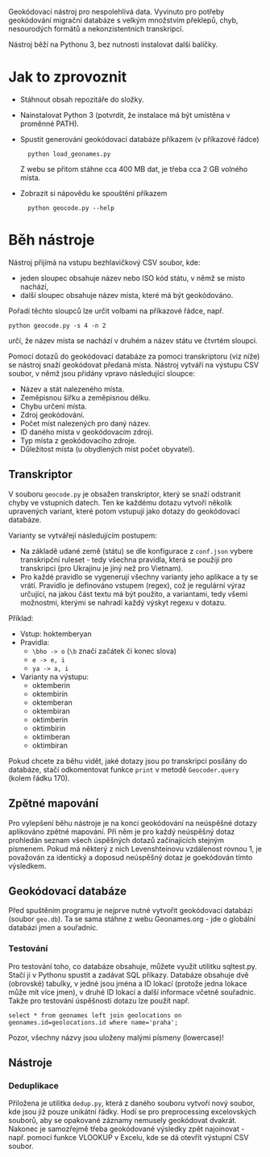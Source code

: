 Geokódovací nástroj pro nespolehlivá data. Vyvinuto pro potřeby geokódování migrační databáze s velkým množstvím překlepů, chyb, nesourodých formátů a nekonzistentních transkripcí.

Nástroj běží na Pythonu 3, bez nutnosti instalovat další balíčky.

# Jak to zprovoznit

* Stáhnout obsah repozitáře do složky.
* Nainstalovat Python 3 (potvrdit, že instalace má být umístěna v proměnné PATH).
* Spustit generování geokódovací databáze příkazem (v příkazové řádce)

        python load_geonames.py

  Z webu se přitom stáhne cca 400 MB dat, je třeba cca 2 GB volného místa.
  
* Zobrazit si nápovědu ke spouštění příkazem

        python geocode.py --help

# Běh nástroje
Nástroj přijímá na vstupu bezhlavičkový CSV soubor, kde:

* jeden sloupec obsahuje název nebo ISO kód státu, v němž se místo nachází,
* další sloupec obsahuje název místa, které má být geokódováno.

Pořadí těchto sloupců lze určit volbami na příkazové řádce, např.

    python geocode.py -s 4 -n 2
    
určí, že název místa se nachází v druhém a název státu ve čtvrtém sloupci.

Pomocí dotazů do geokódovací databáze za pomoci transkriptoru (viz níže) se nástroj snaží geokódovat předaná místa. Nástroj vytváří na výstupu CSV soubor, v němž jsou přidány vpravo následující sloupce:

* Název a stát nalezeného místa.
* Zeměpisnou šířku a zeměpisnou délku.
* Chybu určení místa.
* Zdroj geokódování.
* Počet míst nalezených pro daný název.
* ID daného místa v geokódovacím zdroji.
* Typ místa z geokódovacího zdroje.
* Důležitost místa (u obydlených míst počet obyvatel).

## Transkriptor
V souboru `geocode.py` je obsažen transkriptor, který se snaží odstranit chyby ve vstupních datech. Ten ke každému dotazu vytvoří několik upravených variant, které potom vstupují jako dotazy do geokódovací databáze.

Varianty se vytvářejí následujícím postupem:

* Na základě udané země (státu) se dle konfigurace z `conf.json` vybere transkripční ruleset - tedy všechna pravidla, která se použijí pro transkripci (pro Ukrajinu je jiný než pro Vietnam).
* Pro každé pravidlo se vygenerují všechny varianty jeho aplikace a ty se vrátí. Pravidlo je definováno vstupem (regex), což je regulární výraz určující, na jakou část textu má být použito, a variantami, tedy všemi možnostmi, kterými se nahradí každý výskyt regexu v dotazu.

Příklad:

* Vstup: hoktemberyan
* Pravidla:
  * `\bho -> o` (`\b` značí začátek či konec slova)
  * `e -> e, i`
  * `ya -> a, i`
* Varianty na výstupu:
  * oktemberin
  * oktembirin
  * oktemberan
  * oktembiran
  * oktimberin
  * oktimbirin
  * oktimberan
  * oktimbiran

Pokud chcete za běhu vidět, jaké dotazy jsou po transkripci posílány do databáze, stačí odkomentovat funkce `print` v metodě `Geocoder.query` (kolem řádku 170).

## Zpětné mapování
Pro vylepšení běhu nástroje je na konci geokódování na neúspěšné dotazy aplikováno zpětné mapování. Při něm je pro každý neúspěšný dotaz prohledán seznam všech úspěšných dotazů začínajících stejným písmenem. Pokud má některý z nich Levenshteinovu vzdálenost rovnou 1, je považován za identický a doposud neúspěšný dotaz je goekódován tímto výsledkem.

## Geokódovací databáze
Před spuštěním programu je nejprve nutné vytvořit geokódovací databázi (soubor `geo.db`). Ta se sama stáhne z webu Geonames.org - jde o globální databázi jmen a souřadnic.

### Testování
Pro testování toho, co databáze obsahuje, můžete využít utilitku sqltest.py. Stačí ji v Pythonu spustit a zadávat SQL příkazy. Databáze obsahuje dvě (obrovské) tabulky, v jedné jsou jména a ID lokací (protože jedna lokace může mít více jmen), v druhé ID lokací a další informace včetně souřadnic. Takže pro testování úspěšnosti dotazu lze použít např.

    select * from geonames left join geolocations on geonames.id=geolocations.id where name='praha';

Pozor, všechny názvy jsou uloženy malými písmeny (lowercase)!

## Nástroje

### Deduplikace
Přiložena je utilitka `dedup.py`, která z daného souboru vytvoří nový soubor, kde jsou již pouze unikátní řádky. Hodí se pro preprocessing excelovských souborů, aby se opakované záznamy nemusely geokódovat dvakrát. Nakonec je samozřejmě třeba geokódované výsledky zpět najoinovat - např. pomocí funkce VLOOKUP v Excelu, kde se dá otevřít výstupní CSV soubor.
